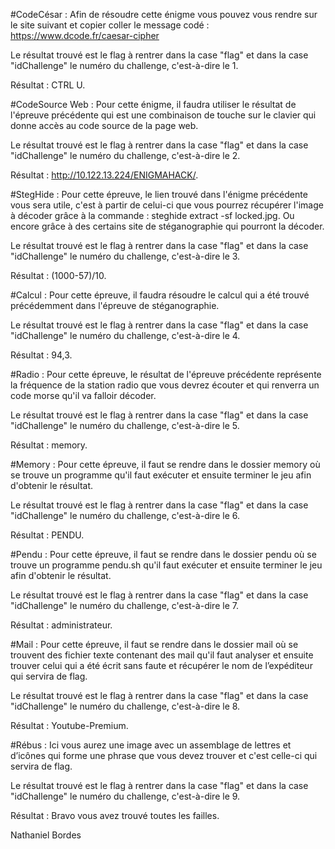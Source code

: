 #CodeCésar :
Afin de résoudre cette énigme vous pouvez vous rendre sur le site suivant et copier coller le message codé : https://www.dcode.fr/caesar-cipher

Le résultat trouvé est le flag à rentrer dans la case "flag" et dans la case "idChallenge" le numéro du challenge, c'est-à-dire le 1.

Résultat : CTRL U.

#CodeSource Web : 
Pour cette énigme, il faudra utiliser le résultat de l'épreuve précédente qui est une combinaison de touche sur le clavier qui donne accès au code source de la page web.

Le résultat trouvé est le flag à rentrer dans la case "flag" et dans la case "idChallenge" le numéro du challenge, c'est-à-dire le 2.

Résultat : http://10.122.13.224/ENIGMAHACK/.

#StegHide :
Pour cette épreuve, le lien trouvé dans l'énigme précédente vous sera utile, c'est à partir de celui-ci que vous pourrez récupérer l'image à décoder grâce à la commande : steghide extract -sf locked.jpg. Ou encore grâce à des certains site de stéganographie qui pourront la décoder.

Le résultat trouvé est le flag à rentrer dans la case "flag" et dans la case "idChallenge" le numéro du challenge, c'est-à-dire le 3.

Résultat : (1000-57)/10.

#Calcul :
Pour cette épreuve, il faudra résoudre le calcul qui a été trouvé précédemment dans l'épreuve de stéganographie.

Le résultat trouvé est le flag à rentrer dans la case "flag" et dans la case "idChallenge" le numéro du challenge, c'est-à-dire le 4.

Résultat : 94,3.

#Radio :
Pour cette épreuve, le résultat de l'épreuve précédente représente la fréquence de la station radio que vous devrez écouter et qui renverra un code morse qu'il va falloir décoder.

Le résultat trouvé est le flag à rentrer dans la case "flag" et dans la case "idChallenge" le numéro du challenge, c'est-à-dire le 5.

Résultat : memory.

#Memory :
Pour cette épreuve, il faut se rendre dans le dossier memory où se trouve un programme qu'il faut exécuter et ensuite terminer le jeu afin d'obtenir le résultat.

Le résultat trouvé est le flag à rentrer dans la case "flag" et dans la case "idChallenge" le numéro du challenge, c'est-à-dire le 6.

Résultat : PENDU.

#Pendu :
Pour cette épreuve, il faut se rendre dans le dossier pendu où se trouve un programme pendu.sh qu'il faut exécuter et ensuite terminer le jeu afin d'obtenir le résultat.

Le résultat trouvé est le flag à rentrer dans la case "flag" et dans la case "idChallenge" le numéro du challenge, c'est-à-dire le 7.

Résultat : administrateur.

#Mail :
Pour cette épreuve, il faut se rendre dans le dossier mail où se trouvent des fichier texte contenant des mail qu'il faut analyser et ensuite trouver celui qui a été écrit sans faute et récupérer le nom de l’expéditeur qui servira de flag.

Le résultat trouvé est le flag à rentrer dans la case "flag" et dans la case "idChallenge" le numéro du challenge, c'est-à-dire le 8.

Résultat : Youtube-Premium.

#Rébus :
Ici vous aurez une image avec un assemblage de lettres et d’icônes qui forme une phrase que vous devez trouver et c'est celle-ci qui servira de flag.

Le résultat trouvé est le flag à rentrer dans la case "flag" et dans la case "idChallenge" le numéro du challenge, c'est-à-dire le 9.

Résultat : Bravo vous avez trouvé toutes les failles.

Nathaniel Bordes

